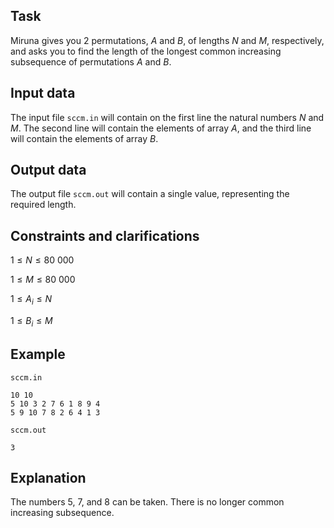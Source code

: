 ## Task

Miruna gives you $2$ permutations, $A$ and $B$, of lengths $N$ and $M$, respectively, and asks you to find the length of the longest common increasing subsequence of permutations $A$ and $B$.

## Input data

The input file `sccm.in` will contain on the first line the natural numbers $N$ and $M$. The second line will contain the elements of array $A$, and the third line will contain the elements of array $B$.

## Output data

The output file `sccm.out` will contain a single value, representing the required length.

## Constraints and clarifications

$1 \leq N \leq 80\ 000$ 

$1 \leq M \leq 80\ 000$ 

$1 \leq A_i \leq N$ 

$1 \leq B_i \leq M$

## Example

`sccm.in`  
```
10 10 
5 10 3 2 7 6 1 8 9 4 
5 9 10 7 8 2 6 4 1 3 
```

`sccm.out`  
```
3 
```

## Explanation

The numbers $5$, $7$, and $8$ can be taken. There is no longer common increasing subsequence.